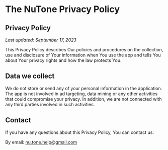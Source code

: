 # The NuTone Privacy Policy
## Privacy Policy

*Last updated: September 17, 2023*

This Privacy Policy describes Our policies and procedures on the collection, use and disclosure of Your information when You use the app and tells You about Your privacy rights and how the law protects You.

## Data we collect
We do not store or send any of your personal information in the application. The app is not involved in ad targeting, data mining or any other activities that could compromise your privacy. In addition, we are not connected with any third parties involved in such activities.

## Contact
If you have any questions about this Privacy Policy, You can contact us:

By email: nu.tone.help@gmail.com
